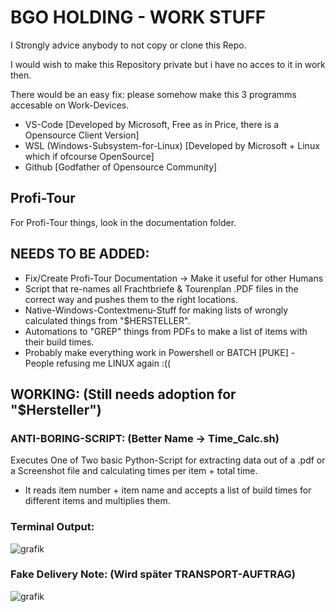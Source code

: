 # BGO HOLDING - WORK STUFF

I Strongly advice anybody to not copy or clone this Repo.

I would wish to make this Repository private but i have no acces to it in work then.

There would be an easy fix: please somehow make this 3 programms accesable on Work-Devices.
 - VS-Code [Developed by Microsoft, Free as in Price, there is a Opensource Client Version]
 - WSL (Windows-Subsystem-for-Linux) [Developed by Microsoft + Linux which if ofcourse OpenSource]
 - Github [Godfather of Opensource Community]

## Profi-Tour
For Profi-Tour things, look in the documentation folder.

## NEEDS TO BE ADDED:
- Fix/Create Profi-Tour Documentation -> Make it useful for other Humans
- Script that re-names all Frachtbriefe & Tourenplan .PDF files in the correct way and pushes them to the right locations.
- Native-Windows-Contextmenu-Stuff for making lists of wrongly calculated things from "$HERSTELLER".
- Automations to "GREP" things from PDFs to make a list of items with their build times.
- Probably make everything work in Powershell or BATCH [PUKE] - People refusing me LINUX again :((
 
## WORKING: (Still needs adoption for "$Hersteller")
### ANTI-BORING-SCRIPT: (Better Name -> Time_Calc.sh)
Executes One of Two basic Python-Script for extracting data out of a .pdf or a Screenshot file and calculating times per item + total time.

- It reads item number + item name and accepts a list of build times for different items and multiplies them.

### Terminal Output:
![grafik](https://github.com/user-attachments/assets/2d20f088-7bd2-4238-a5cc-6a1aea5506d6)

### Fake Delivery Note: (Wird später TRANSPORT-AUFTRAG)
![grafik](https://github.com/user-attachments/assets/2c998447-417f-433b-854c-bfe1cf59f8c3)


